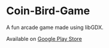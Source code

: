 # Coin-Bird-Game
A fun arcade game made using libGDX.

Available on [Google Play Store](https://play.google.com/store/apps/details?id=com.tejma.coinman)

